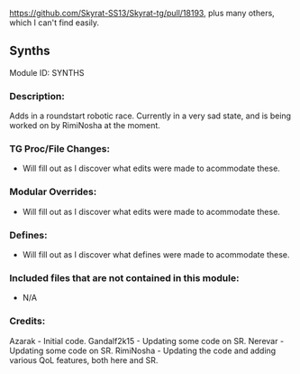 https://github.com/Skyrat-SS13/Skyrat-tg/pull/18193, plus many others, which I can't find easily.

## Synths

Module ID: SYNTHS

### Description:

Adds in a roundstart robotic race. Currently in a very sad state, and is being worked on by RimiNosha at the moment.

### TG Proc/File Changes:

- Will fill out as I discover what edits were made to acommodate these.

### Modular Overrides:

- Will fill out as I discover what edits were made to acommodate these.

### Defines:

- Will fill out as I discover what defines were made to acommodate these.

### Included files that are not contained in this module:

- N/A

### Credits:
Azarak - Initial code.
Gandalf2k15 - Updating some code on SR.
Nerevar - Updating some code on SR.
RimiNosha - Updating the code and adding various QoL features, both here and SR.
